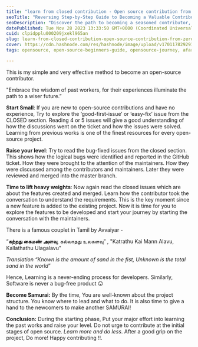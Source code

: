 ```yaml
---
title: "learn from closed contribution - Open source contribution from Zero To Hero !!!"
seoTitle: "Reversing Step-by-Step Guide to Becoming a Valuable Contributor"
seoDescription: "Discover the path to becoming a seasoned contributor, embracing the wisdom of previous works while paving the way for a wiser future in open source."
datePublished: Tue Nov 28 2023 13:33:50 GMT+0000 (Coordinated Universal Time)
cuid: clpidpplu000209jxekl965an
slug: learn-from-closed-contribution-open-source-contribution-from-zero-to-hero
cover: https://cdn.hashnode.com/res/hashnode/image/upload/v1701178292916/5ed25a08-bd8c-42d1-bbba-b1f0626b5bcb.png
tags: opensource, open-source-beginners-guide, opensource-journey, afarwees

---
```


This is my simple and very effective method to become an open-source contributor.

"Embrace the wisdom of past workers, for their experiences illuminate the path to a wiser future.”

**Start Small**: If you are new to open-source contributions and have no experience, Try to explore the ‘good-first-issue’ or ‘easy-fix’ issue from the CLOSED section. Reading 4 or 5 issues will give a good understanding of how the discussions went on the ticket and how the issues were solved. Learning from previous works is one of the finest resources for every open-source project.

**Raise your level**: Try to read the bug-fixed issues from the closed section. This shows how the logical bugs were identified and reported in the GitHub ticket. How they were brought to the attention of the maintainers. How they were discussed among the contributors and maintainers. Later they were reviewed and merged into the master branch.

**Time to lift heavy weights**: Now again read the closed issues which are about the features created and merged. Learn how the contributor took the conversation to understand the requirements. This is the key moment since a new feature is added to the existing project. Now it is time for you to explore the features to be developed and start your journey by starting the conversation with the maintainers.

There is a famous couplet in Tamil by Avvaiyar -

“**கற்றது கைமண் அளவு**, கல்லாதது உலகளவு” , "Katrathu Kai Mann Alavu, Kallathathu Ulagalavu"

*Translation “Known is the amount of sand in the fist, Unknown is the total sand in the world*”

Hence, Learning is a never-ending process for developers. Similarly, Software is never a bug-free product 😛

**Become Samurai:** By the time, You are well-known about the project structure. You know where to lead and what to do. It is also time to give a hand to the newcomers to make another SAMURAI!

**Conclusion:** During the starting phase, Put your major effort into learning the past works and raise your level. Do not urge to contribute at the initial stages of open source. *Learn more and do less*. After a good grip on the project, Do more! Happy contributing !!.